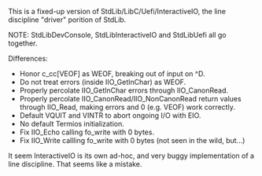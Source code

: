 This is a fixed-up version of StdLib/LibC/Uefi/InteractiveIO, the
line discipline "driver" porition of StdLib.

NOTE: StdLibDevConsole, StdLibInteractiveIO and StdLibUefi all go together.

Differences:
- Honor c_cc[VEOF] as WEOF, breaking out of input on ^D.
- Do not treat errors (inside IIO_GetInChar) as WEOF.
- Properly percolate IIO_GetInChar errors through IIO_CanonRead.
- Properly percolate IIO_CanonRead/IIO_NonCanonRead return values through IIO_Read,
  making errors and 0 (e.g. VEOF) work correctly.
- Default VQUIT and VINTR to abort ongoing I/O with EIO.
- No default Termios initialization.
- Fix IIO_Echo calling fo_write with 0 bytes.
- Fix IIO_Write callling fo_write with 0 bytes (not seen in the wild, but...)

It seem InteractiveIO is its own ad-hoc, and very buggy implementation
of a line discipline. That seems like a mistake.
